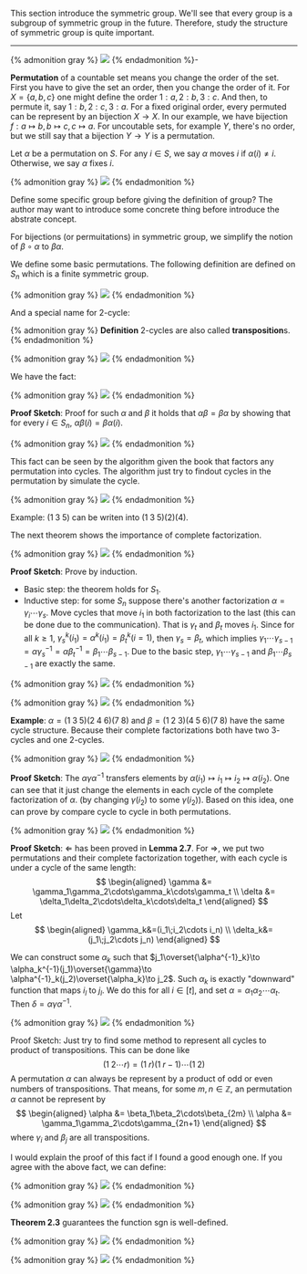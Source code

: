 This section introduce the symmetric group. We'll see that every group is a subgroup of symmetric group in the future. Therefore, study the structure of symmetric group is quite important.

----------

{% admonition gray %}
![](image-20191208215840660.png)
{% endadmonition %}-

**Permutation** of a countable set means you change the order of the set. First you have to give the set an order, then you change the order of it. For $X=\{a,b,c\}$ one might define the order $1:a, 2:b,3:c$. And then, to permute it, say $1:b,2:c,3:a$. For a fixed original order, every permuted can be represent by an bijection $X\to X$. In our example, we have bijection $f:a\mapsto b,b\mapsto c,c\mapsto a$. For uncoutable sets, for example $Y$, there's no order, but we still say that a bijection $Y\to Y$ is a permutation.

Let $\alpha$ be a permutation on $S$. For any $i\in S$, we say $\alpha$ moves $i$ if $\alpha(i)\neq i$. Otherwise, we say $\alpha$ fixes $i$.

{% admonition gray %}
![](image-20191208221715409.png)
{% endadmonition %}

Define some specific group before giving the definition of group? The author may want to introduce some concrete thing before introduce the abstrate concept.

For bijections (or permuitations) in symmetric group, we simplify the notion of $\beta\circ \alpha$ to $\beta\alpha$.

We define some basic permutations. The following definition are defined on $S_n$ which is a finite symmetric group.

{% admonition gray %}
![](image-20191209134759762.png)
{% endadmonition %}

And a special name for $2$-cycle:

{% admonition gray %}
**Definition** $2$-cycles are also called **transposition**s.
{% endadmonition %}

{% admonition gray %}
![](image-20191209135445699.png)
{% endadmonition %}

We have the fact:

{% admonition gray %}
![](image-20191209135532893.png)
{% endadmonition %}

**Proof Sketch**: Proof for such $\alpha$ and $\beta$ it holds that $\alpha\beta=\beta\alpha$ by showing that for every $i\in S_n$, $\alpha\beta(i)=\beta\alpha(i)$.

{% admonition gray %}
![](image-20191209135712485.png)
{% endadmonition %}

This fact can be seen by the algorithm given the book that factors any permutation into cycles. The algorithm just try to findout cycles in the permutation by simulate the cycle.

{% admonition gray %}
![](image-20191209140012421.png)
{% endadmonition %}

Example: $(1\; 3\;5)$ can be writen into $(1\;3\;5)(2)(4)$.

The next theorem shows the importance of complete factorization.

{% admonition gray %}
![](image-20191209140339309.png)
{% endadmonition %}

**Proof Sketch**: Prove by induction.

- Basic step: the theorem holds for $S_1$. 
- Inductive step: for some $S_n$ suppose there's another factorization $\alpha=\gamma_i\cdots\gamma_s$. Move cycles that move $i_1$ in both factorization to the last (this can be done due to the communication). That is $\gamma_t$ and $\beta_t$ moves $i_1$. Since for all $k\geq 1$, $\gamma_s^k(i_1)=\alpha^k(i_1)=\beta^k_t(i=1)$, then $\gamma_s=\beta_t$, which implies $\gamma_1\cdots \gamma_{s-1}=\alpha\gamma_s^{-1}=\alpha\beta^{-1}_t=\beta_1\cdots\beta_{s-1}$. Due to the basic step, $\gamma_1\cdots \gamma_{s-1}$ and $\beta_1\cdots\beta_{s-1}$ are exactly the same.

{% admonition gray %}
![](image-20191209142539411.png)
{% endadmonition %}

{% admonition gray %}
![](image-20191209142556996.png)
{% endadmonition %}

**Example**: $\alpha=(1\;3\;5)(2\;4\;6)(7\;8)$ and $\beta=(1\;2\;3)(4\;5\;6)(7\;8)$ have the same cycle structure. Because their complete factorizations both have two $3$-cycles and one $2$-cycles.

{% admonition gray %}
![](image-20191209143229189.png)
{% endadmonition %}

**Proof Sketch**: The $\alpha\gamma\alpha^{-1}$ transfers elements by $\alpha(i_1)\mapsto i_1\mapsto i_2\mapsto \alpha(i_2)$. One can see that it just change the elements in each cycle of the complete factorization of $\alpha$. (by changing $\gamma(i_2)$ to some $\gamma(i_2)$). Based on this idea, one can prove by compare cycle to cycle in both permutations.

{% admonition gray %}
![](image-20191209143834627.png)
{% endadmonition %}

**Proof Sketch**: $\Leftarrow$ has been proved in **Lemma 2.7**. For $\Rightarrow$, we put two permutations and their complete factorization together, with each cycle is under a cycle of the same length:
$$
\begin{aligned}
\gamma &= \gamma_1\gamma_2\cdots\gamma_k\cdots\gamma_t \\
\delta &= \delta_1\delta_2\cdots\delta_k\cdots\delta_t
\end{aligned}
$$
Let 
$$
\begin{aligned}
\gamma_k&=(i_1\;i_2\cdots i_n) \\
\delta_k&=(j_1\;j_2\cdots j_n)
\end{aligned}
$$

We can construct some $\alpha_k$ such that $j_1\overset{\alpha^{-1}_k}\to \alpha_k^{-1}(j_1)\overset{\gamma}\to \alpha^{-1}_k(j_2)\overset{\alpha_k}\to j_2$. Such $\alpha_k$ is exactly "downward" function that maps $i_l$ to $j_l$. We do this for all $i\in [t]$, and set $\alpha=\alpha_1\alpha_2\cdots\alpha_t$. Then $\delta = \alpha\gamma\alpha^{-1}$.

{% admonition gray %}
![](image-20191210212029541.png)
{% endadmonition %}

Proof Sketch: Just try to find some method to represent all cycles to product of transpositions. This can be done like
$$
(1\;2\cdots r)=(1\;r)(1\;r-1)\cdots(1\;2)
$$
A permutation $\alpha$ can always be represent by a product of odd or even numbers of transpositions. That means, for some $m,n\in\mathbb Z$, an permutation $\alpha$ cannot be represent by
$$
\begin{aligned}
\alpha &= \beta_1\beta_2\cdots\beta_{2m} \\
\alpha &= \gamma_1\gamma_2\cdots\gamma_{2n+1}
\end{aligned}
$$
where $\gamma_i$ and $\beta_j$ are all transpositions.

I would explain the proof of this fact if I found a good enough one. If you agree with the above fact, we can define:

{% admonition gray %}
![](image-20191210220450602.png)
{% endadmonition %}

{% admonition gray %}
![](image-20191210220459597.png)
{% endadmonition %}

**Theorem 2.3** guarantees the function $\text{sgn}$ is well-defined.

{% admonition gray %}
![](image-20191210220521274.png)
{% endadmonition %}

{% admonition gray %}
![](image-20191210220540718.png)
{% endadmonition %}